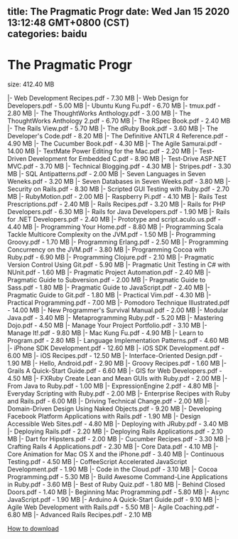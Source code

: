 
title: The Pragmatic Progr
date: Wed Jan 15 2020 13:12:48 GMT+0800 (CST)    
categories: baidu
---

# The Pragmatic Progr
size: 412.40 MB
 
 
|- Web Development Recipes.pdf - 7.30 MB
|- Web Design for Developers.pdf - 5.00 MB
|- Ubuntu Kung Fu.pdf - 6.70 MB
|- tmux.pdf - 2.80 MB
|- The ThoughtWorks Anthology.pdf - 3.00 MB
|- The ThoughtWorks Anthology 2.pdf - 6.70 MB
|- The RSpec Book.pdf - 2.40 MB
|- The Rails View.pdf - 5.70 MB
|- The dRuby Book.pdf - 3.60 MB
|- The Developer's Code.pdf - 8.20 MB
|- The Definitive ANTLR 4 Reference.pdf - 4.90 MB
|- The Cucumber Book.pdf - 4.30 MB
|- The Agile Samurai.pdf - 14.00 MB
|- TextMate Power Editing for the Mac.pdf - 2.20 MB
|- Test-Driven Development for Embedded C.pdf - 8.90 MB
|- Test-Drive ASP.NET MVC.pdf - 3.70 MB
|- Technical Blogging.pdf - 4.30 MB
|- Stripes.pdf - 3.30 MB
|- SQL Antipatterns.pdf - 2.00 MB
|- Seven Languages in Seven Weneks.pdf - 3.20 MB
|- Seven Databases in Seven Weeks.pdf - 3.80 MB
|- Security on Rails.pdf - 8.30 MB
|- Scripted GUI Testing with Ruby.pdf - 2.70 MB
|- RubyMotion.pdf - 2.00 MB
|- Raspberry Pi.pdf - 4.10 MB
|- Rails Test Prescriptions.pdf - 2.40 MB
|- Rails Recipes.pdf - 3.20 MB
|- Rails for PHP Developers.pdf - 6.30 MB
|- Rails for Java Developers.pdf - 1.90 MB
|- Rails for .NET Developers.pdf - 2.40 MB
|- Prototype and script.aculo.us.pdf - 4.40 MB
|- Programming Your Home.pdf - 8.80 MB
|- Programming Scala Tackle Multicore Complexity on the JVM.pdf - 1.50 MB
|- Programming Groovy.pdf - 1.70 MB
|- Programming Erlang.pdf - 2.50 MB
|- Programming Concurrency on the JVM.pdf - 3.80 MB
|- Programming Cocoa with Ruby.pdf - 6.90 MB
|- Programming Clojure.pdf - 2.10 MB
|- Pragmatic Version Control Using Git.pdf - 5.90 MB
|- Pragmatic Unit Testing in C# with NUnit.pdf - 1.60 MB
|- Pragmatic Project Automation.pdf - 2.40 MB
|- Pragmatic Guide to Subversion.pdf - 2.00 MB
|- Pragmatic Guide to Sass.pdf - 1.80 MB
|- Pragmatic Guide to JavaScript.pdf - 2.40 MB
|- Pragmatic Guide to Git.pdf - 1.80 MB
|- Practical Vim.pdf - 4.30 MB
|- Practical Programming.pdf - 7.00 MB
|- Pomodoro Technique Illustrated.pdf - 14.00 MB
|- New Programmer's Survival Manual.pdf - 2.00 MB
|- Modular Java.pdf - 3.40 MB
|- Metaprogramming Ruby.pdf - 5.20 MB
|- Mastering Dojo.pdf - 4.50 MB
|- Manage Your Project Portfolio.pdf - 3.10 MB
|- Manage It!.pdf - 9.80 MB
|- Mac Kung Fu.pdf - 4.90 MB
|- Learn to Program.pdf - 2.80 MB
|- Language Implementation Patterns.pdf - 4.60 MB
|- iPhone SDK Development.pdf - 12.60 MB
|- iOS SDK Development.pdf - 6.00 MB
|- iOS Recipes.pdf - 12.50 MB
|- Interface-Oriented Design.pdf - 1.90 MB
|- Hello, Android.pdf - 2.90 MB
|- Groovy Recipes.pdf - 1.60 MB
|- Grails A Quick-Start Guide.pdf - 6.60 MB
|- GIS for Web Developers.pdf - 4.50 MB
|- FXRuby Create Lean and Mean GUIs with Ruby.pdf - 2.00 MB
|- From Java to Ruby.pdf - 1.00 MB
|- ExpressionEngine 2.pdf - 4.80 MB
|- Everyday Scripting with Ruby.pdf - 2.00 MB
|- Enterprise Recipes with Ruby and Rails.pdf - 6.00 MB
|- Driving Technical Change.pdf - 2.00 MB
|- Domain-Driven Design Using Naked Objects.pdf - 9.20 MB
|- Developing Facebook Platform Applications with Rails.pdf - 1.90 MB
|- Design Accessible Web Sites.pdf - 4.80 MB
|- Deploying with JRuby.pdf - 3.40 MB
|- Deploying Rails.pdf - 2.20 MB
|- Deploying Rails Applications.pdf - 2.10 MB
|- Dart for Hipsters.pdf - 2.00 MB
|- Cucumber Recipes.pdf - 3.30 MB
|- Crafting Rails 4 Applications.pdf - 2.30 MB
|- Core Data.pdf - 4.10 MB
|- Core Animation for Mac OS X and the iPhone.pdf - 3.40 MB
|- Continuous Testing.pdf - 4.50 MB
|- CoffeeScript Accelerated JavaScript Development.pdf - 1.90 MB
|- Code in the Cloud.pdf - 3.10 MB
|- Cocoa Programming.pdf - 5.30 MB
|- Build Awesome Command-Line Applications in Ruby.pdf - 3.60 MB
|- Best of Ruby Quiz.pdf - 1.80 MB
|- Behind Closed Doors.pdf - 1.40 MB
|- Beginning Mac Programming.pdf - 5.80 MB
|- Async JavaScript.pdf - 1.90 MB
|- Arduino A Quick-Start Guide.pdf - 9.10 MB
|- Agile Web Development with Rails.pdf - 5.50 MB
|- Agile Coaching.pdf - 6.80 MB
|- Advanced Rails Recipes.pdf - 2.10 MB

[How to download](https://bpcam.bemobtrk.com/go/2ceec3aa-1ca2-46d6-b9ff-aaa5c184517c?jno=434)